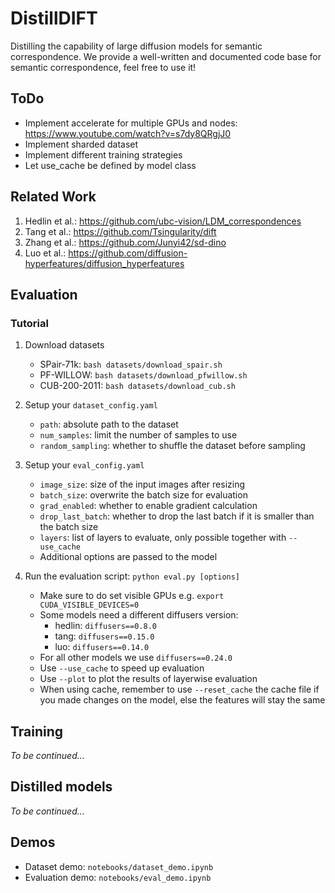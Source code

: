 # DistillDIFT
Distilling the capability of large diffusion models for semantic correspondence.
We provide a well-written and documented code base for semantic correspondence, feel free to use it!

## ToDo
- Implement accelerate for multiple GPUs and nodes: https://www.youtube.com/watch?v=s7dy8QRgjJ0
- Implement sharded dataset
- Implement different training strategies
- Let use_cache be defined by model class

## Related Work
1. Hedlin et al.: https://github.com/ubc-vision/LDM_correspondences
2. Tang et al.: https://github.com/Tsingularity/dift
3. Zhang et al.: https://github.com/Junyi42/sd-dino
4. Luo et al.: https://github.com/diffusion-hyperfeatures/diffusion_hyperfeatures

## Evaluation

### Tutorial

1. Download datasets
    - SPair-71k: `bash datasets/download_spair.sh`
    - PF-WILLOW: `bash datasets/download_pfwillow.sh`
    - CUB-200-2011: `bash datasets/download_cub.sh`

2. Setup your `dataset_config.yaml`
    - `path`: absolute path to the dataset
    - `num_samples`: limit the number of samples to use
    - `random_sampling`: whether to shuffle the dataset before sampling

3. Setup your `eval_config.yaml`
    - `image_size`: size of the input images after resizing
    - `batch_size`: overwrite the batch size for evaluation
    - `grad_enabled`: whether to enable gradient calculation
    - `drop_last_batch`: whether to drop the last batch if it is smaller than the batch size
    - `layers`: list of layers to evaluate, only possible together with `--use_cache`
    - Additional options are passed to the model

4. Run the evaluation script: `python eval.py [options]`
    - Make sure to do set visible GPUs e.g. `export CUDA_VISIBLE_DEVICES=0`
    - Some models need a different diffusers version:
        - hedlin: `diffusers==0.8.0`
        - tang: `diffusers==0.15.0`
        - luo: `diffusers==0.14.0`
    - For all other models we use `diffusers==0.24.0`
    - Use `--use_cache` to speed up evaluation
    - Use `--plot` to plot the results of layerwise evaluation
    - When using cache, remember to use `--reset_cache` the cache file if you made changes on the model, else the features will stay the same

## Training

_To be continued..._

## Distilled models

_To be continued..._

## Demos

- Dataset demo: `notebooks/dataset_demo.ipynb`
- Evaluation demo: `notebooks/eval_demo.ipynb`

